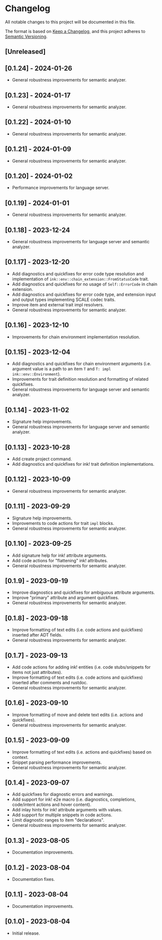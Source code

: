 # Changelog

All notable changes to this project will be documented in this file.

The format is based on [Keep a Changelog](https://keepachangelog.com/en/1.0.0/),
and this project adheres to [Semantic Versioning](https://semver.org/spec/v2.0.0.html).

## [Unreleased]

## [0.1.24] - 2024-01-26

- General robustness improvements for semantic analyzer.

## [0.1.23] - 2024-01-17

- General robustness improvements for semantic analyzer.

## [0.1.22] - 2024-01-10

- General robustness improvements for semantic analyzer.

## [0.1.21] - 2024-01-09

- General robustness improvements for semantic analyzer.

## [0.1.20] - 2024-01-02

- Performance improvements for language server.

## [0.1.19] - 2024-01-01

- General robustness improvements for semantic analyzer.

## [0.1.18] - 2023-12-24

- General robustness improvements for language server and semantic analyzer.

## [0.1.17] - 2023-12-20

- Add diagnostics and quickfixes for error code type resolution and implementation of `ink::env::chain_extension::FromStatusCode` trait.
- Add diagnostics and quickfixes for no usage of `Self::ErrorCode` in chain extension.
- Add diagnostics and quickfixes for error code type, and extension input and output types implementing SCALE codec traits.
- Improve item and external trait impl resolvers.
- General robustness improvements for semantic analyzer.

## [0.1.16] - 2023-12-10

- Improvements for chain environment implementation resolution.

## [0.1.15] - 2023-12-04

- Add diagnostics and quickfixes for chain environment arguments (i.e. argument value is a path to an item `T` and `T: impl ink::env::Environment`).
- Improvements for trait definition resolution and formatting of related quickfixes.
- General robustness improvements for language server and semantic analyzer.

## [0.1.14] - 2023-11-02

- Signature help improvements.
- General robustness improvements for language server and semantic analyzer.

## [0.1.13] - 2023-10-28

- Add create project command.
- Add diagnostics and quickfixes for ink! trait definition implementations.

## [0.1.12] - 2023-10-09

- General robustness improvements for semantic analyzer.

## [0.1.11] - 2023-09-29

- Signature help improvements.
- Improvements to code actions for trait `impl` blocks.
- General robustness improvements for semantic analyzer.

## [0.1.10] - 2023-09-25

- Add signature help for ink! attribute arguments.
- Add code actions for "flattening" ink! attributes.
- General robustness improvements for semantic analyzer.

## [0.1.9] - 2023-09-19

- Improve diagnostics and quickfixes for ambiguous attribute arguments.
- Improve "primary" attribute and argument quickfixes.
- General robustness improvements for semantic analyzer.

## [0.1.8] - 2023-09-18

- Improve formatting of text edits (i.e. code actions and quickfixes) inserted after ADT fields.
- General robustness improvements for semantic analyzer.

## [0.1.7] - 2023-09-13

- Add code actions for adding ink! entities (i.e. code stubs/snippets for items not just attributes).
- Improve formatting of text edits (i.e. code actions and quickfixes) inserted after comments and rustdoc.
- General robustness improvements for semantic analyzer.

## [0.1.6] - 2023-09-10

- Improve formatting of move and delete text edits (i.e. actions and quickfixes).
- General robustness improvements for semantic analyzer.

## [0.1.5] - 2023-09-09

- Improve formatting of text edits (i.e. actions and quickfixes) based on context.
- Snippet parsing performance improvements.
- General robustness improvements for semantic analyzer.

## [0.1.4] - 2023-09-07

- Add quickfixes for diagnostic errors and warnings.
- Add support for ink! e2e macro (i.e. diagnostics, completions, code/intent actions and hover content).
- Add inlay hints for ink! attribute arguments with values.
- Add support for multiple snippets in code actions.
- Limit diagnostic ranges to item "declarations".
- General robustness improvements for semantic analyzer.

## [0.1.3] - 2023-08-05

- Documentation improvements.

## [0.1.2] - 2023-08-04

- Documentation fixes.

## [0.1.1] - 2023-08-04

- Documentation improvements.

## [0.1.0] - 2023-08-04

- Initial release.
